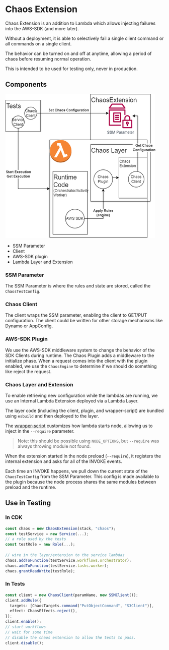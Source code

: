 # Chaos Extension

Chaos Extension is an addition to Lambda which allows injecting failures into the AWS-SDK (and more later).

Without a deployment, it is able to selectively fail a single client command or all commands on a single client.

The behavior can be turned on and off at anytime, allowing a period of chaos before resuming normal operation.

This is intended to be used for testing only, never in production.

## Components

![Alt text](ChaosEngine.drawio.png)

- SSM Parameter
- Client
- AWS-SDK plugin
- Lambda Layer and Extension

### SSM Parameter

The SSM Parameter is where the rules and state are stored, called the `ChaosTestConfig`.

### Chaos Client

The client wraps the SSM parameter, enabling the client to GET/PUT configuration. The client could be written for other storage mechanisms like Dynamo or AppConfig.

### AWS-SDK Plugin

We use the AWS-SDK middleware system to change the behavior of the SDK Clients during runtime. The Chaos Plugin adds a middleware to the initialize phase. When a request comes into the client with the plugin enabled, we use the `ChaosEngine` to determine if we should do something like reject the request.

### Chaos Layer and Extension

To enable retrieving new configuration while the lambdas are running, we use an Internal Lambda Extension deployed via a Lambda Layer.

The layer code (including the client, plugin, and wrapper-script) are bundled using `esbuild` and then deployed to the layer.

The [wrapper-script](https://docs.aws.amazon.com/lambda/latest/dg/runtimes-modify.html#runtime-wrapper) customizes how lambda starts node, allowing us to
inject in the `--require` parameter.

> Note: this should be possible using `NODE_OPTIONS`, but `--require` was always throwing module not found.

When the extension started in the node preload (`--require`), it registers the internal extension and asks for all of the INVOKE events.

Each time an INVOKE happens, we pull down the current state of the `ChaosTestConfig` from the SSM Parameter. This config is made available to the plugin
because the node process shares the same modules between preload and the runtime.

## Use in Testing

### In CDK

```ts
const chaos = new ChaosExtension(stack, "chaos");
const testService = new Service(...);
// a role used by the tests
const testRole = new Role(...);

// wire in the layer/extension to the service lambdas
chaos.addToFunction(testService.workflows.orchestrator);
chaos.addToFunction(testService.tasks.worker);
chaos.grantReadWrite(testRole);
```

### In Tests

```ts
const client = new ChaosClient(paramName, new SSMClient());
client.addRule({
  targets: [ChaosTargets.command("PutObjectCommand", "S3Client")],
  effect: ChaosEffects.reject(),
});
client.enable();
// start workflows
// wait for some time
// disable the chaos extension to allow the tests to pass.
client.disable();
```
